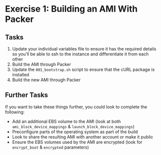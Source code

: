 # Exercise 1: Building an AMI With Packer

## Tasks

1. Update your individual variables file to ensure it has the required details so you'll be able to ssh to the instance and differentiate it from each other
2. Build the AMI through Packer
3. Update the `001_bootstrap.sh` script to ensure that the cURL package is installed
4. Build the new AMI through Packer

## Further Tasks

If you want to take these things further, you could look to complete the following:

* Add an additional EBS volume to the AMI (look at both `ami_block_device_mappings` & `launch_block_device_mappings`)
* Preconfigure parts of the operating system as part of the build
* Look to share the resulting AMI with another account or make it public
* Ensure the EBS volumes used by the AMI are encrypted (look for `encrypt_boot` & `encrypted` parameters)